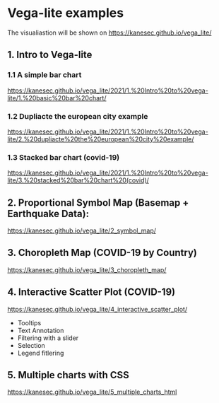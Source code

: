 # Vega-lite examples

The visualiastion will be shown on 
https://kanesec.github.io/vega_lite/

## 1. Intro to Vega-lite

### 1.1 A simple bar chart
https://kanesec.github.io/vega_lite/2021/1.%20Intro%20to%20vega-lite/1.%20basic%20bar%20chart/

### 1.2 Dupliacte the european city example
https://kanesec.github.io/vega_lite/2021/1.%20Intro%20to%20vega-lite/2.%20dupliacte%20the%20european%20city%20example/

### 1.3 Stacked bar chart (covid-19)
https://kanesec.github.io/vega_lite/2021/1.%20Intro%20to%20vega-lite/3.%20stacked%20bar%20chart%20(covid)/


## 2. Proportional Symbol Map (Basemap + Earthquake Data):
https://kanesec.github.io/vega_lite/2_symbol_map/

## 3. Choropleth Map (COVID-19 by Country)
https://kanesec.github.io/vega_lite/3_choropleth_map/

## 4. Interactive Scatter Plot (COVID-19)
https://kanesec.github.io/vega_lite/4_interactive_scatter_plot/
- Tooltips
- Text Annotation
- Filtering with a slider
- Selection
- Legend fitlering

## 5. Multiple charts with CSS
https://kanesec.github.io/vega_lite/5_multiple_charts_html





